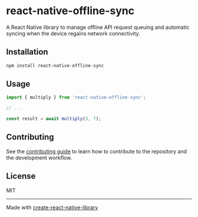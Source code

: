 # react-native-offline-sync

A React Native library to manage offline API request queuing and automatic syncing when the device regains network connectivity.

## Installation

```sh
npm install react-native-offline-sync
```

## Usage


```js
import { multiply } from 'react-native-offline-sync';

// ...

const result = await multiply(3, 7);
```


## Contributing

See the [contributing guide](CONTRIBUTING.md) to learn how to contribute to the repository and the development workflow.

## License

MIT

---

Made with [create-react-native-library](https://github.com/callstack/react-native-builder-bob)
